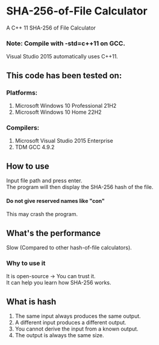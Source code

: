 # **SHA-256-of-File Calculator**
A C++ 11 SHA-256 of File Calculator  
### Note: Compile with -std=c++11 on GCC.   
Visual Studio 2015 automatically uses C++11.
## **This code has been tested on:**  
### Platforms:  
1. Microsoft Windows 10 Professional 21H2
2. Microsoft Windows 10 Home 22H2
### Compilers:
1. Microsoft Visual Studio 2015 Enterprise
2. TDM GCC 4.9.2
## How to use
Input file path and press enter.  
The program will then display the SHA-256 hash of the file.
#### Do not give reserved names like "con"
This may crash the program.
## What's the performance
Slow (Compared to other hash-of-file calculators).
### Why to use it
It is open-source -> You can trust it.  
It can help you learn how SHA-256 works.
## What is hash
1. The same input always produces the same output.
2. A different input produces a different output.
3. You cannot derive the input from a known output.
4. The output is always the same size.
